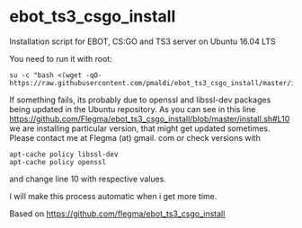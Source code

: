 # ebot_ts3_csgo_install
Installation script for EBOT, CS:GO and TS3 server on Ubuntu 16.04 LTS

You need to run it with root:
```
su -c "bash <(wget -qO- https://raw.githubusercontent.com/pmaldi/ebot_ts3_csgo_install/master/install.sh)"
```

If something fails, its probably due to openssl and libssl-dev packages being updated in the Ubuntu repository. As you can see in this line 
https://github.com/Flegma/ebot_ts3_csgo_install/blob/master/install.sh#L10
we are installing particular version, that might get updated sometimes. Please contact me at Flegma (at) gmail. com or check versions with 
```
apt-cache policy libssl-dev
apt-cache policy openssl
```
and change line 10 with respective values. 

I will make this process automatic when i get more time. 

Based on https://github.com/flegma/ebot_ts3_csgo_install
